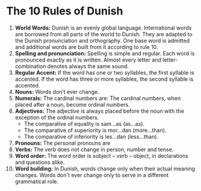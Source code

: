 # The 10 Rules of Dunish

1. **World Words:**
   Dunish is an evenly global language.
   International words are borrowed from all parts of the world to Dunish.
   They are adapted to the Dunish pronunciation and orthography.
   One base word is admitted and additional words are built from it according to rule 10.
2. **Spelling and pronunciation:**
   Spelling is simple and regular.
   Each word is pronounced exactly as it is written.
   Almost every letter and letter-combination denotes always the same sound.
3. **Regular Accent:**
   If the word has one or two syllables, the first syllable is accented.
   If the word has three or more syllables, the second syllable is accented.
4. **Nouns:**
   Words don’t ever change.
5. **Numerals:**
   The cardinal numbers are:
   The cardinal numbers, when placed after a noun, become ordinal numbers.
6. **Adjectives:**
   The adjective is always placed before the noun with the exception of the ordinal numbers.
    - The comparative of equality is sam...as (as...as).
    - The comparative of superiority is mor...dan (more...than).
    - The comparative of inferiority is les...dan (less...than).
7. **Pronouns:**
   The personal pronouns are
8. **Verbs:**
   The verb does not change in person, number and tense.
9. **Word order:**
   The word order is subject – verb – object, in declarations and questions alike.
10. **Word building:**
   In Dunish, words change only when their actual meaning changes.
   Words don't ever change only to serve in a different grammatical role.

